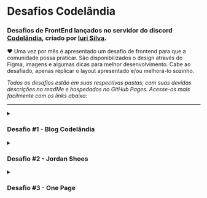 # Desafios Codelândia

### Desafios de FrontEnd lançados no servidor do discord [Codelândia](https://discord.gg/79qyJwdsGk), criado por [Iuri Silva](https://www.linkedin.com/in/iuricode/?originalSubdomain=br). 

♥ Uma vez por mês é apresentado um desafio de frontend para que a comunidade possa praticar. São disponibilizados o design através do Figma, imagens e algumas dicas para melhor desenvolvimento. Cabe ao desafiado, apenas replicar o layout apresentado e/ou melhorá-lo sozinho.

*Todos os desafios estão em suas respectivas pastas, com suas devidas descrições no readMe e hospedados no GitHub Pages. Acesse-os mais facilmente com os links abaixo:*

<hr>

<details>
<summary>

### Desafio #1 - Blog Codelândia 

</summary>

### • [Deploy](https://geovanaborba.github.io/Codelandia-desafios/Desafio-1/)

### • [Repositório](https://github.com/geovanaborba/Codelandia-desafios/tree/main/Desafio-1)

<img src="./Desafio-1/src/assets/img/resultado_desafio1.gif">

</details>

<details>

<summary>

### Desafio #2 - Jordan Shoes

</summary>

### • [Deploy](https://geovanaborba.github.io/Codelandia-desafios/Desafio-2/)

### • [Repositório](https://github.com/geovanaborba/Codelandia-desafios/tree/main/Desafio-2)

<img src="./Desafio-2/assets/img/resultado_desafio2.gif">

</details>

<details>

<summary>

### Desafio #3 - One Page

</summary>

### • [Deploy](https://geovanaborba.github.io/Codelandia-desafios/Desafio-3/)

### • [Repositório](https://github.com/geovanaborba/Codelandia-desafios/tree/main/Desafio-3)

<img src="./Desafio-3/assets/img/resultado_desafio3.gif">

</details>